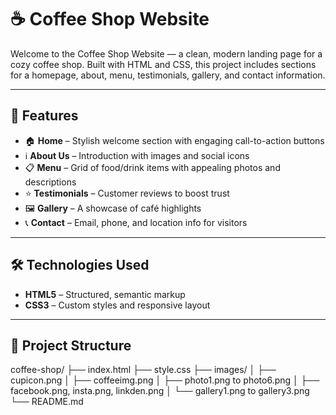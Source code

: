 # ☕ Coffee Shop Website

Welcome to the Coffee Shop Website — a clean, modern landing page for a cozy coffee shop. Built with HTML and CSS, this project includes sections for a homepage, about, menu, testimonials, gallery, and contact information.

---


## 🚀 Features

- 🏠 **Home** – Stylish welcome section with engaging call-to-action buttons  
- ℹ️ **About Us** – Introduction with images and social icons  
- 📋 **Menu** – Grid of food/drink items with appealing photos and descriptions  
- ⭐ **Testimonials** – Customer reviews to boost trust  
- 🖼️ **Gallery** – A showcase of café highlights  
- 📞 **Contact** – Email, phone, and location info for visitors  

---

## 🛠️ Technologies Used

- **HTML5** – Structured, semantic markup  
- **CSS3** – Custom styles and responsive layout  

---

## 📂 Project Structure

coffee-shop/
├── index.html
├── style.css
├── images/
│ ├── cupicon.png
│ ├── coffeeimg.png
│ ├── photo1.png to photo6.png
│ ├── facebook.png, insta.png, linkden.png
│ └── gallery1.png to gallery3.png
└── README.md
